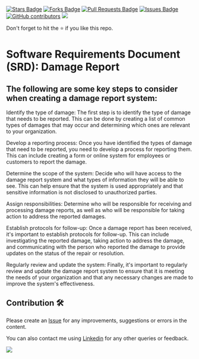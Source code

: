 <a href="https://github.com/drshahizan/software-engineering/stargazers"><img src="https://img.shields.io/github/stars/drshahizan/software-engineering" alt="Stars Badge"/></a>
<a href="https://github.com/drshahizan/software-engineering/network/members"><img src="https://img.shields.io/github/forks/drshahizan/software-engineering" alt="Forks Badge"/></a>
<a href="https://github.com/drshahizan/software-engineering/pulls"><img src="https://img.shields.io/github/issues-pr/drshahizan/software-engineering" alt="Pull Requests Badge"/></a>
<a href="https://github.com/drshahizan/software-engineering"><img src="https://img.shields.io/github/issues/drshahizan/software-engineering" alt="Issues Badge"/></a>
<a href="https://github.com/drshahizan/software-engineering/graphs/contributors"><img alt="GitHub contributors" src="https://img.shields.io/github/contributors/drshahizan/software-engineering?color=2b9348"></a>
![](https://visitor-badge.glitch.me/badge?page_id=drshahizan/software-engineering)

Don't forget to hit the :star: if you like this repo.

# Software Requirements Document (SRD): Damage Report 

## The following are some key steps to consider when creating a damage report system:

Identify the type of damage: The first step is to identify the type of damage that needs to be reported. This can be done by creating a list of common types of damages that may occur and determining which ones are relevant to your organization.

Develop a reporting process: Once you have identified the types of damage that need to be reported, you need to develop a process for reporting them. This can include creating a form or online system for employees or customers to report the damage.

Determine the scope of the system: Decide who will have access to the damage report system and what types of information they will be able to see. This can help ensure that the system is used appropriately and that sensitive information is not disclosed to unauthorized parties.

Assign responsibilities: Determine who will be responsible for receiving and processing damage reports, as well as who will be responsible for taking action to address the reported damages.

Establish protocols for follow-up: Once a damage report has been received, it's important to establish protocols for follow-up. This can include investigating the reported damage, taking action to address the damage, and communicating with the person who reported the damage to provide updates on the status of the repair or resolution.

Regularly review and update the system: Finally, it's important to regularly review and update the damage report system to ensure that it is meeting the needs of your organization and that any necessary changes are made to improve the system's effectiveness.








## Contribution 🛠️
Please create an [Issue](https://github.com/drshahizan/software-engineering/issues) for any improvements, suggestions or errors in the content.

You can also contact me using [Linkedin](https://www.linkedin.com/in/drshahizan/) for any other queries or feedback.

![](https://visitor-badge.glitch.me/badge?page_id=drshahizan)



